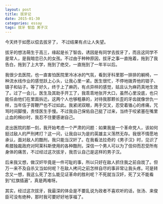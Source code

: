 ```yaml
---
layout: post
title: 拔牙记
date: 2015-01-30
categories: essay
tags: 拔牙 智齿 男子汉
---
```


今天终于如愿以偿去拔牙了， 不过结果有点让人失望。

拔牙的想法萌生于高三，缘起是长了智齿，诱因是有同学去拔牙了，而且这同学不是常人，是我暗恋已久的女孩。不过由于种种原因，拔牙之事一直拖着，拖到了我告白，拖到了上大学，拖到了绝交，一直拖到了一年半以后。

我很少去医院，也一直害怕医院里冷冰冰的气氛，看到牙科里那一排排的躺椅，一种流水线作业的感觉跃上心头，让我心里一紧。医生很忙，不停地拨弄他的钳子、镊子和钻子。等了好久，终于上了麻药，有点异样的感觉，姑且认为麻药真地生效了。过了一会儿，医生及其助手开工了，我乖乖地张开大口，虽然心里没底，也只能任由他们在里面拆迁。这两个人也够粗暴的，对待我那颗长歪的牙齿就像世仇一样，当年伍子胥鞭尸也不过如此。我紧闭双眼，两手交叉，忍受着锥心的疼痛，咒骂时间脚慢，责怪医生手慢。不过我自己保佑自己挺了过来，当终于咬紧塞在嘴里止血的棉纱时，我忍不住要感谢自己。

走出医院的那一刻，我开始考虑一个严肃的问题：如果我是一个革命党人，该如何挺过敌人的严刑拷打？这一问，让我自以为是的英雄主义荡然无存。我很不情愿地承认，面对敌人的酷刑，我只能当汉奸了。在我看法拉奇的《男子汉》时，见识了希腊独裁政府对阿莱科斯使用的各种酷刑，深信一个男人可以为了信仰而忍受所有身体的痛苦，不过经过这次拔牙，我否认自己是这样的男子汉。

后来我又想，做汉奸毕竟是一件可耻的事，所以只好在敌人抓住我之前自戕了。但万一来不及自杀又当如何呢？在敌人拷问之前怎样自尽的事非常让我头疼。可是转念又一想，我这么死了怎么能见证革命的胜利呢？不死就当汉奸，死了又不能看到“红旗插遍”，真是两难呀。

其实，经过这次拔牙，我最深的体会是不要乱说为政者不喜欢听的话，张汤、来俊臣可没有绝种，那时我可要好好地享福了。
